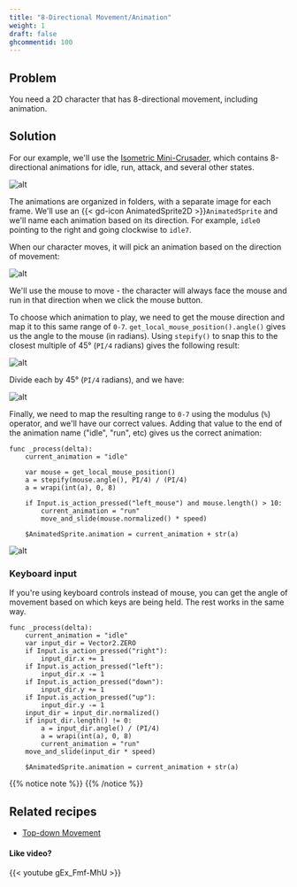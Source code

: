 ```yaml
---
title: "8-Directional Movement/Animation"
weight: 1
draft: false
ghcommentid: 100
---
```


## Problem

You need a 2D character that has 8-directional movement, including animation.

## Solution

For our example, we'll use the [Isometric Mini-Crusader](https://remos.itch.io/mini-crusader), which contains 8-directional animations for idle, run, attack, and several other states.

![alt](/godot_recipes/3.x/img/8_direction_01.gif)

The animations are organized in folders, with a separate image for each frame. We'll use an {{< gd-icon AnimatedSprite2D >}}`AnimatedSprite` and we'll name each animation based on its direction. For example, `idle0` pointing to the right and going clockwise to `idle7`.

When our character moves, it will pick an animation based on the direction of movement:

![alt](/godot_recipes/3.x/img/8_direction_03w.png)

We'll use the mouse to move - the character will always face the mouse and run in that direction when we click the mouse button.

To choose which animation to play, we need to get the mouse direction and map it to this same range of `0-7`. `get_local_mouse_position().angle()` gives us the angle to the mouse (in radians). Using `stepify()` to snap this to the closest multiple of 45° (`PI/4` radians) gives the following result:

![alt](/godot_recipes/3.x/img/8_direction_04w.png)

Divide each by 45° (`PI/4` radians), and we have:

![alt](/godot_recipes/3.x/img/8_direction_02w.png)

Finally, we need to map the resulting range to `0-7` using the modulus (`%`) operator, and we'll have our correct values. Adding that value to the end of the animation name ("idle", "run", etc) gives us the correct animation:

```gdscript
func _process(delta):
    current_animation = "idle"

    var mouse = get_local_mouse_position()
    a = stepify(mouse.angle(), PI/4) / (PI/4)
    a = wrapi(int(a), 0, 8)

    if Input.is_action_pressed("left_mouse") and mouse.length() > 10:
        current_animation = "run"
        move_and_slide(mouse.normalized() * speed)

    $AnimatedSprite.animation = current_animation + str(a)
```

![alt](/godot_recipes/3.x/img/8_direction_05.gif)

### Keyboard input

If you're using keyboard controls instead of mouse, you can get the angle of movement based on which keys are being held. The rest works in the same way.

```gdscript
func _process(delta):
    current_animation = "idle"
    var input_dir = Vector2.ZERO
    if Input.is_action_pressed("right"):
        input_dir.x += 1
    if Input.is_action_pressed("left"):
        input_dir.x -= 1
    if Input.is_action_pressed("down"):
        input_dir.y += 1
    if Input.is_action_pressed("up"):
        input_dir.y -= 1
    input_dir = input_dir.normalized()
    if input_dir.length() != 0:
        a = input_dir.angle() / (PI/4)
        a = wrapi(int(a), 0, 8)
        current_animation = "run"
    move_and_slide(input_dir * speed)

    $AnimatedSprite.animation = current_animation + str(a)
```

{{% notice note %}}
{{% /notice %}}

## Related recipes

- [Top-down Movement](/godot_recipes/3.x/2d/topdown_movement/)

#### Like video?

{{< youtube gEx_Fmf-MhU >}}